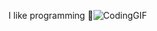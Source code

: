I like programming 💪![CodingGIF](https://github.com/user-attachments/assets/b48c3e47-94a2-4727-b1a1-5aa10a33a784)


<!---
GMMATRIX/GMMATRIX is a ✨ special ✨ repository because its `README.md` (this file) appears on your GitHub profile.
You can click the Preview link to take a look at your changes.
--->
